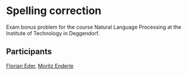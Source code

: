 # Spelling correction
Exam bonus problem for the course Natural Language Processing at the Institute of Technology in Deggendorf.
## Participants
[Florian Eder](https://github.com/FlorianEder),
[Moritz Enderle](https://github.com/THDMoritzEnderle)
